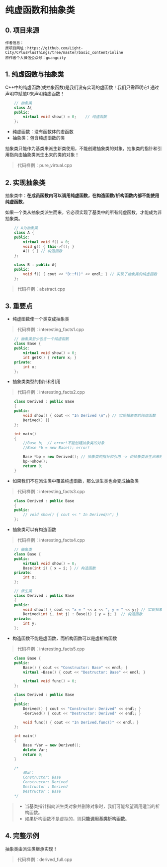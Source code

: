 # 纯虚函数和抽象类

## 0. 项目来源

    作者信息：
    原项目网址：https://github.com/Light-City/CPlusPlusThings/tree/master/basic_content/inline
    原作者个人微信公众号：guangcity

## 1. 纯虚函数与抽象类

C++中的纯虚函数(或抽象函数)是我们没有实现的虚函数！我们只需声明它! 通过声明中赋值0来声明纯虚函数！

```C++
    // 抽象类
    class A{
    public:
        virtual void show() = 0;    // 纯虚函数
    };
```

- 纯虚函数：没有函数体的虚函数
- 抽象类：包含纯虚函数的类

抽象类只能作为基类来派生新类使用，不能创建抽象类的对象，抽象类的指针和引用指向由抽象类派生出来的类的对象！
> 代码样例：pure_virtual.cpp

## 2. 实现抽象类

抽象类中：**在成员函数内可以调用纯虚函数，在构造函数/析构函数内部不能使用纯虚函数**。

如果一个类从抽象类派生而来，它必须实现了基类中的所有纯虚函数，才能成为非抽象类。

```C++
    // A为抽象类
    class A {
    public:
        virtual void f() = 0;
        void g() { this->f(); }
        A() { } // 构造函数
    };

    class B : public A{
    public:
        void f() { cout << "B::f()" << endl; } // 实现了抽象类的纯虚函数
    };
```

> 代码样例：abstract.cpp

## 3. 重要点

- 纯虚函数使一个类变成抽象类

> 代码样例：interesting_facts1.cpp

```C++
    // 抽象类至少包含一个纯虚函数
    class Base {
    public:
        virtual void show() = 0;
        int getX() { return x; }
    private:
        int x;
    };
```

- 抽象类类型的指针和引用

> 代码样例：interesting_facts2.cpp

```C++
    class Derived : public Base
    {
    public:
        void show() { cout << "In Derived \n";} // 实现抽象类的纯虚函数
        Derived() {}
    };

    int main()
    {
        //Base b;  // error!不能创建抽象类的对象
        //Base *b = new Base(); error!

        Base *bp = new Derived(); // 抽象类的指针和引用 -> 由抽象类派生出来的类的对象
        bp->show();
        return 0;
    }
```

- 如果我们不在派生类中覆盖纯虚函数，那么派生类也会变成抽象类

> 代码样例：interesting_facts3.cpp

```C++
    class Derived : public Base
    {
    public:
        // void show() { cout << " In Derived/n"; }
    };
```

- 抽象类可以有构造函数

> 代码样例：interesting_facts4.cpp

```C++
    // 抽象类
    class Base {
    public:
        virtual void show() = 0;
        Base(int i) { x = i; } // 构造函数
    private:
        int x;
    };

    // 派生类
    class Derived : public Base
    {
    public:
        void show() { cout << "x = " << x << ", y = " << y;} // 实现抽象类的纯虚函数
        Derived(int i, int j) : Base(i) { y = j; }  // 构造函数
    private:
        int y;
    };
```

- 构造函数不能是虚函数，而析构函数可以是虚析构函数

> 代码样例：interesting_facts5.cpp

```C++
    class Base {
    public:
        Base() { cout << "Constructor: Base" << endl; }
        virtual ~Base() { cout << "Destructor: Base" << endl; }

        virtual void func() = 0;
    };

    class Derived : public Base
    {
    public:
        Derived() { cout << "Constructor: Derived" << endl; }
        ~Derived() { cout << "Destructor: Derived" << endl; }

        void func() { cout << "In Derived.func()" << endl; }
    };

    int main()
    {
        Base *Var = new Derived();
        delete Var;
        return 0;
    }

    /*
        输出：
        Constructor: Base
        Constructor: Derived
        Destructor : Derived
        Destructor : Base
    */
```

> - 当基类指针指向派生类对象并删除对象时，我们可能希望调用适当的析构函数。
> - 如果析构函数不是虚拟的，则**只能调用基类析构函数**。

## 4. 完整示例

抽象类由派生类继承实现！

> 代码样例：derived_full.cpp
